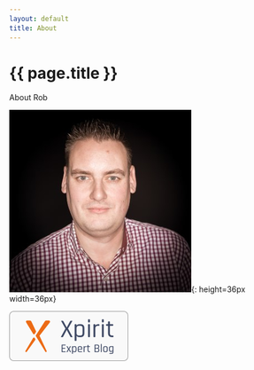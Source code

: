 ```yaml
---
layout: default
title: About
---
```

<h1>{{ page.title }}</h1>

About Rob  

![Rob](/images/Rob.jpg){: height=36px width=36px}

![Xpirit Expert Blog](/images/xpirit%20export%20blog.png)